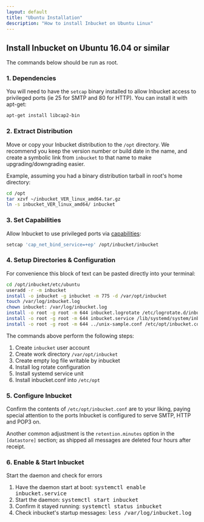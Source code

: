 ```yaml
---
layout: default
title: "Ubuntu Installation"
description: "How to install Inbucket on Ubuntu Linux"
---
```


## Install Inbucket on Ubuntu 16.04 or similar

The commands below should be run as root.


### 1. Dependencies

You will need to have the `setcap` binary installed to allow Inbucket access to
privileged ports (ie 25 for SMTP and 80 for HTTP).  You can install it with
apt-get:

~~~ sh
apt-get install libcap2-bin
~~~


### 2. Extract Distribution

Move or copy your Inbucket distribution to the `/opt` directory.  We recommend
you keep the version number or build date in the name, and create a symbolic
link from `inbucket` to that name to make upgrading/downgrading easier.

Example, assuming you had a binary distribution tarball in root's home
directory:

~~~ sh
cd /opt
tar xzvf ~/inbucket_VER_linux_amd64.tar.gz
ln -s inbucket_VER_linux_amd64/ inbucket
~~~


### 3. Set Capabilities

Allow Inbucket to use privileged ports via [capabilities]:

~~~ sh
setcap 'cap_net_bind_service=+ep' /opt/inbucket/inbucket
~~~


### 4. Setup Directories & Configuration

For convenience this block of text can be pasted directly into your terminal:

~~~ sh
cd /opt/inbucket/etc/ubuntu
useradd -r -m inbucket
install -o inbucket -g inbucket -m 775 -d /var/opt/inbucket
touch /var/log/inbucket.log
chown inbucket: /var/log/inbucket.log
install -o root -g root -m 644 inbucket.logrotate /etc/logrotate.d/inbucket
install -o root -g root -m 644 inbucket.service /lib/systemd/system/inbucket.service
install -o root -g root -m 644 ../unix-sample.conf /etc/opt/inbucket.conf
~~~

The commands above perform the following steps:

1. Create `inbucket` user account
2. Create work directory `/var/opt/inbucket`
3. Create empty log file writable by inbucket
4. Install log rotate configuration
5. Install systemd service unit
6. Install inbucket.conf into `/etc/opt`


### 5. Configure Inbucket

Confirm the contents of `/etc/opt/inbucket.conf` are to your liking, paying
special attention to the ports Inbucket is configured to serve SMTP, HTTP and
POP3 on.

Another common adjustment is the `retention.minutes` option in the `[datastore]`
section; as shipped all messages are deleted four hours after receipt.


### 6. Enable & Start Inbucket

Start the daemon and check for errors

1. Have the daemon start at boot: <kbd>systemctl enable inbucket.service</kbd>
1. Start the daemon: <kbd>systemctl start inbucket</kbd>
2. Confirm it stayed running: <kbd>systemctl status inbucket</kbd>
3. Check inbucket's startup messages: <kbd>less /var/log/inbucket.log</kbd>

[capabilities]: http://www.kernel.org/doc/man-pages/online/pages/man7/capabilities.7.html
